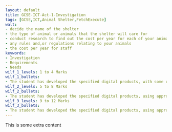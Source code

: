 ```yaml
---
layout: default
title: GCSE-ICT-Act-1-Investigation
tags: [GCSE,ICT,Animal Shelter,FetchExecute]
walt:
- decide the name of the shelter
- the type of animal or animals that the shelter will care for
- conduct research to find out the cost per year for each of your animals for food, medical requirements e.g. vaccinations, other requirements e.g. bedding
- any rules and,or regulations relating to your animals
- the cost per year for staff
keywords:
- Investigation
- Requirements
- Needs
wilf_1_levels: 1 to 4 Marks
wilf_1_bullets: 
- The student has developed the specified digital products, with some use of appropriate content. They have carried out a limited review of their work but with few modifications
wilf_2_levels: 5 to 8 Marks
wilf_2_bullets:
- The student has developed the specified digital products, using appropriate content and features. They have reviewed their work and made modifications some of which are effective
wilf_3_levels: 9 to 12 Marks
wilf_3_bullets:
- The student has developed the specified digital products, using appropriate content and features effectively. They have reviewed and modified their work throughout its development, using feedback from others to improve the outcomes
---
```

This is some extra content
